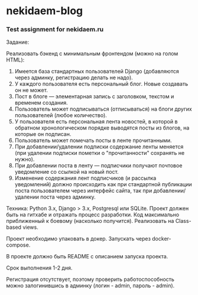 # nekidaem-blog

### Test assignment for nekidaem.ru
Задание:

Реализовать бэкенд с минимальным фронтендом (можно на голом HTML):

1.	Имеется база стандартных пользователей Django (добавляются через админку, регистрацию делать не надо).
2.	У каждого пользователя есть персональный блог. Новые создавать он не может.
3.	Пост в блоге — элементарная запись с заголовком, текстом и временем создания.
4.	Пользователь может подписываться (отписываться) на блоги других пользователей (любое количество).
5.	У пользователя есть персональная лента новостей, в которой в обратном хронологическом порядке выводятся посты из блогов, на которые он подписан.
6.	Пользователь может помечать посты в ленте прочитанными.
7.	При добавлении/удалении подписки содержание ленты меняется (при удалении подписки пометки о "прочитанности" сохранять не нужно).
8.	При добавлении поста в ленту — подписчики получают почтовое уведомление со ссылкой на новый пост.
9.	Изменение содержания лент подписчиков (и рассылка уведомлений) должно происходить как при стандартной публикации поста пользователем через интерфейс сайта, так при добавлении/удалении поста через админку.

Техника:
Python 3.x, Django > 3.х, Postgresql или SQLite. 
Проект должен быть на гитхабе и отражать процесс разработки.
Код максимально приближенный к боевому (насколько получится).
Реализовать на Class-based views.

Проект необходимо упаковать в докер. Запускать через docker-compose.

В проекте должно быть README с описанием запуска проекта.

Срок выполнения 1-2 дня.

Регистрация отсутствует, поэтому проверить работоспособность можно залогинившись в админку (логин - admin, пароль - admin).
